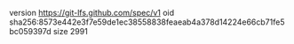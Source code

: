 version https://git-lfs.github.com/spec/v1
oid sha256:8573e442e3f7e59de1ec38558838feaeab4a378d14224e66cb71fe5bc059397d
size 2991
